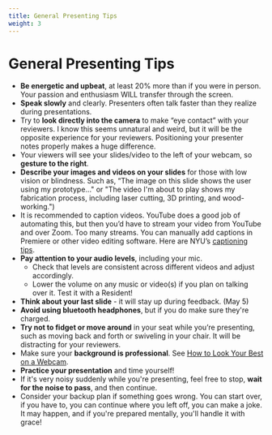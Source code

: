 ```yaml
---
title: General Presenting Tips
weight: 3
---
```


# General Presenting Tips

- **Be energetic and upbeat**, at least 20% more than if you were in person. Your passion and enthusiasm WILL transfer through the screen.
- **Speak slowly** and clearly. Presenters often talk faster than they realize during presentations.
- Try to **look directly into the camera** to make “eye contact” with your reviewers. I know this seems unnatural and weird, but it will be the opposite experience for your reviewers. Positioning your presenter notes properly makes a huge difference.
- Your viewers will see your slides/video to the left of your webcam, so **gesture to the right**.
- **Describe your images and videos on your slides** for those with low vision or blindness. Such as, “The image on this slide shows the user using my prototype..." or "The video I'm about to play shows my fabrication process, including laser cutting, 3D printing, and wood-working.")
- It is recommended to caption videos. YouTube does a good job of automating this, but then you’d have to stream your video from YouTube and over Zoom. Too many streams. You can manually add captions in Premiere or other video editing software. Here are NYU’s [captioning tips](https://nyu.service-now.com/servicelink/kb_search.do?id=KB0017759).
- **Pay attention to your audio levels**, including your mic.
    - Check that levels are consistent across different videos and adjust accordingly.
    - Lower the volume on any music or video(s) if you plan on talking over it. Test it with a Resident!
- **Think about your last slide** - it will stay up during feedback. (May 5)
- **Avoid using bluetooth headphones**, but if you do make sure they're charged.
- **Try not to fidget or move around** in your seat while you’re presenting, such as moving back and forth or swiveling in your chair. It will be distracting for your reviewers.
- Make sure your **background is professional**. See [How to Look Your Best on a Webcam](https://www.nytimes.com/2020/03/25/realestate/coronavirus-webcam-appearance.html).
- **Practice your presentation** and time yourself!
- If it's very noisy suddenly while you're presenting, feel free to stop, **wait for the noise to pass**, and then continue. 
- Consider your backup plan if something goes wrong. You can start over, if you have to, you can continue where you left off, you can make a joke. It may happen, and if you're prepared mentally, you'll handle it with grace!

